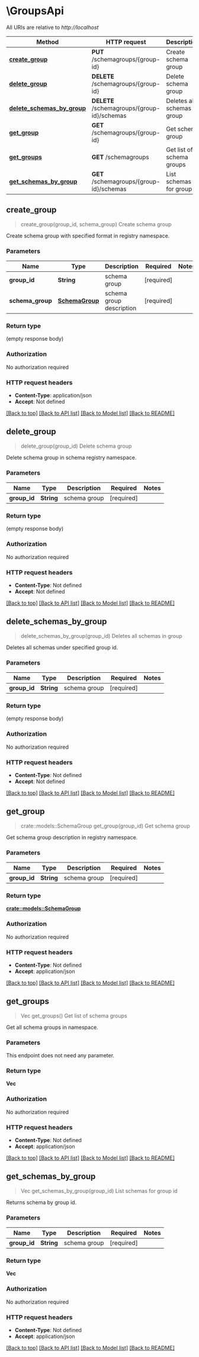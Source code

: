 # \GroupsApi

All URIs are relative to *http://localhost*

Method | HTTP request | Description
------------- | ------------- | -------------
[**create_group**](GroupsApi.md#create_group) | **PUT** /schemagroups/{group-id} | Create schema group
[**delete_group**](GroupsApi.md#delete_group) | **DELETE** /schemagroups/{group-id} | Delete schema group
[**delete_schemas_by_group**](GroupsApi.md#delete_schemas_by_group) | **DELETE** /schemagroups/{group-id}/schemas | Deletes all schemas in group
[**get_group**](GroupsApi.md#get_group) | **GET** /schemagroups/{group-id} | Get schema group
[**get_groups**](GroupsApi.md#get_groups) | **GET** /schemagroups | Get list of schema groups
[**get_schemas_by_group**](GroupsApi.md#get_schemas_by_group) | **GET** /schemagroups/{group-id}/schemas | List schemas for group id



## create_group

> create_group(group_id, schema_group)
Create schema group

Create schema group with specified format in registry namespace.

### Parameters


Name | Type | Description  | Required | Notes
------------- | ------------- | ------------- | ------------- | -------------
**group_id** | **String** | schema group | [required] |
**schema_group** | [**SchemaGroup**](SchemaGroup.md) | schema group description | [required] |

### Return type

 (empty response body)

### Authorization

No authorization required

### HTTP request headers

- **Content-Type**: application/json
- **Accept**: Not defined

[[Back to top]](#) [[Back to API list]](../README.md#documentation-for-api-endpoints) [[Back to Model list]](../README.md#documentation-for-models) [[Back to README]](../README.md)


## delete_group

> delete_group(group_id)
Delete schema group

Delete schema group in schema registry namespace.

### Parameters


Name | Type | Description  | Required | Notes
------------- | ------------- | ------------- | ------------- | -------------
**group_id** | **String** | schema group | [required] |

### Return type

 (empty response body)

### Authorization

No authorization required

### HTTP request headers

- **Content-Type**: Not defined
- **Accept**: Not defined

[[Back to top]](#) [[Back to API list]](../README.md#documentation-for-api-endpoints) [[Back to Model list]](../README.md#documentation-for-models) [[Back to README]](../README.md)


## delete_schemas_by_group

> delete_schemas_by_group(group_id)
Deletes all schemas in group

Deletes all schemas under specified group id.

### Parameters


Name | Type | Description  | Required | Notes
------------- | ------------- | ------------- | ------------- | -------------
**group_id** | **String** | schema group | [required] |

### Return type

 (empty response body)

### Authorization

No authorization required

### HTTP request headers

- **Content-Type**: Not defined
- **Accept**: Not defined

[[Back to top]](#) [[Back to API list]](../README.md#documentation-for-api-endpoints) [[Back to Model list]](../README.md#documentation-for-models) [[Back to README]](../README.md)


## get_group

> crate::models::SchemaGroup get_group(group_id)
Get schema group

Get schema group description in registry namespace.

### Parameters


Name | Type | Description  | Required | Notes
------------- | ------------- | ------------- | ------------- | -------------
**group_id** | **String** | schema group | [required] |

### Return type

[**crate::models::SchemaGroup**](SchemaGroup.md)

### Authorization

No authorization required

### HTTP request headers

- **Content-Type**: Not defined
- **Accept**: application/json

[[Back to top]](#) [[Back to API list]](../README.md#documentation-for-api-endpoints) [[Back to Model list]](../README.md#documentation-for-models) [[Back to README]](../README.md)


## get_groups

> Vec<String> get_groups()
Get list of schema groups

Get all schema groups in namespace.

### Parameters

This endpoint does not need any parameter.

### Return type

**Vec<String>**

### Authorization

No authorization required

### HTTP request headers

- **Content-Type**: Not defined
- **Accept**: application/json

[[Back to top]](#) [[Back to API list]](../README.md#documentation-for-api-endpoints) [[Back to Model list]](../README.md#documentation-for-models) [[Back to README]](../README.md)


## get_schemas_by_group

> Vec<String> get_schemas_by_group(group_id)
List schemas for group id

Returns schema by group id.

### Parameters


Name | Type | Description  | Required | Notes
------------- | ------------- | ------------- | ------------- | -------------
**group_id** | **String** | schema group | [required] |

### Return type

**Vec<String>**

### Authorization

No authorization required

### HTTP request headers

- **Content-Type**: Not defined
- **Accept**: application/json

[[Back to top]](#) [[Back to API list]](../README.md#documentation-for-api-endpoints) [[Back to Model list]](../README.md#documentation-for-models) [[Back to README]](../README.md)


